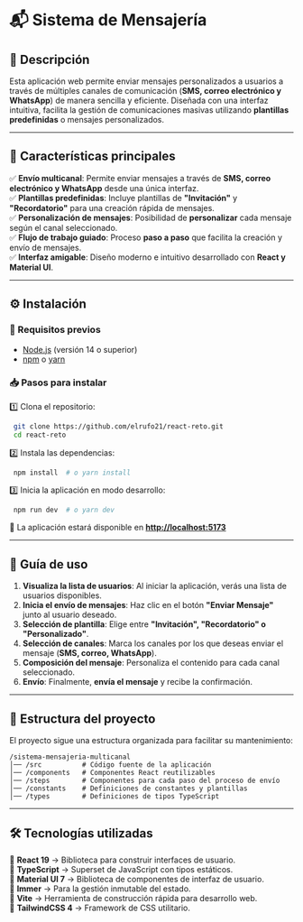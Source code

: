 # 📬 Sistema de Mensajería 

## 📖 Descripción

Esta aplicación web permite enviar mensajes personalizados a usuarios a través de múltiples canales de comunicación (**SMS, correo electrónico y WhatsApp**) de manera sencilla y eficiente. Diseñada con una interfaz intuitiva, facilita la gestión de comunicaciones masivas utilizando **plantillas predefinidas** o mensajes personalizados.

---

## 🚀 Características principales

✅ **Envío multicanal**: Permite enviar mensajes a través de **SMS, correo electrónico y WhatsApp** desde una única interfaz.  
✅ **Plantillas predefinidas**: Incluye plantillas de **"Invitación"** y **"Recordatorio"** para una creación rápida de mensajes.  
✅ **Personalización de mensajes**: Posibilidad de **personalizar** cada mensaje según el canal seleccionado.  
✅ **Flujo de trabajo guiado**: Proceso **paso a paso** que facilita la creación y envío de mensajes.  
✅ **Interfaz amigable**: Diseño moderno e intuitivo desarrollado con **React y Material UI**.

---

## ⚙️ Instalación

### 📌 Requisitos previos

- [Node.js](https://nodejs.org/) (versión 14 o superior)
- [npm](https://www.npmjs.com/) o [yarn](https://yarnpkg.com/)

### 📥 Pasos para instalar

1️⃣ Clona el repositorio:

```sh
 git clone https://github.com/elrufo21/react-reto.git
 cd react-reto
```

2️⃣ Instala las dependencias:

```sh
 npm install  # o yarn install
```

3️⃣ Inicia la aplicación en modo desarrollo:

```sh
 npm run dev  # o yarn dev
```

📌 La aplicación estará disponible en **[http://localhost:5173](http://localhost:5173)**

---

## 📝 Guía de uso

1. **Visualiza la lista de usuarios**: Al iniciar la aplicación, verás una lista de usuarios disponibles.
2. **Inicia el envío de mensajes**: Haz clic en el botón **"Enviar Mensaje"** junto al usuario deseado.
3. **Selección de plantilla**: Elige entre **"Invitación", "Recordatorio" o "Personalizado"**.
4. **Selección de canales**: Marca los canales por los que deseas enviar el mensaje (**SMS, correo, WhatsApp**).
5. **Composición del mensaje**: Personaliza el contenido para cada canal seleccionado.
6. **Envío**: Finalmente, **envía el mensaje** y recibe la confirmación.

---

## 📂 Estructura del proyecto

El proyecto sigue una estructura organizada para facilitar su mantenimiento:

```
/sistema-mensajeria-multicanal
│── /src          # Código fuente de la aplicación
│── /components   # Componentes React reutilizables
│── /steps        # Componentes para cada paso del proceso de envío
│── /constants    # Definiciones de constantes y plantillas
│── /types        # Definiciones de tipos TypeScript
```

---

## 🛠️ Tecnologías utilizadas

🔹 **React 19** → Biblioteca para construir interfaces de usuario.  
🔹 **TypeScript** → Superset de JavaScript con tipos estáticos.  
🔹 **Material UI 7** → Biblioteca de componentes de interfaz de usuario.  
🔹 **Immer** → Para la gestión inmutable del estado.  
🔹 **Vite** → Herramienta de construcción rápida para desarrollo web.  
🔹 **TailwindCSS 4** → Framework de CSS utilitario.
